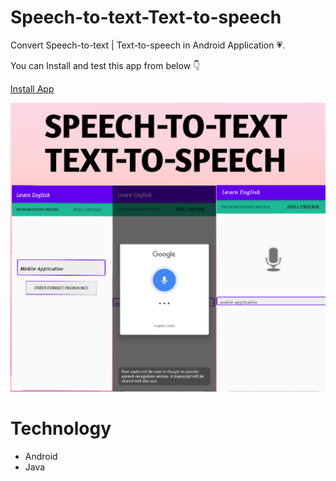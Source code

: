 # Speech-to-text-Text-to-speech
Convert Speech-to-text | Text-to-speech in Android Application :heartpulse:.

You can Install and test this app from below 👇

[Install App](https://github.com/SayaliDalal/Speech-to-text-Text-to-speech/blob/master/media/app-debug.apk?raw=true)


![alt text](https://github.com/SayaliDalal/Speech-to-text-Text-to-speech/blob/master/media/App.png?raw=true)


# Technology
* Android
* Java
